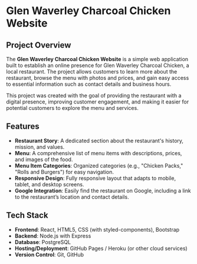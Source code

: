 # Glen Waverley Charcoal Chicken Website

## Project Overview
The **Glen Waverley Charcoal Chicken Website** is a simple web application built to establish an online presence for Glen Waverley Charcoal Chicken, a local restaurant. The project allows customers to learn more about the restaurant, browse the menu with photos and prices, and gain easy access to essential information such as contact details and business hours.

This project was created with the goal of providing the restaurant with a digital presence, improving customer engagement, and making it easier for potential customers to explore the menu and services.

## Features
- **Restaurant Story**: A dedicated section about the restaurant's history, mission, and values.
- **Menu**: A comprehensive list of menu items with descriptions, prices, and images of the food.
- **Menu Item Categories**: Organized categories (e.g., "Chicken Packs," "Rolls and Burgers") for easy navigation.
- **Responsive Design**: Fully responsive layout that adapts to mobile, tablet, and desktop screens.
- **Google Integration**: Easily find the restaurant on Google, including a link to the restaurant’s location and contact details.

## Tech Stack
- **Frontend**: React, HTML5, CSS (with styled-components), Bootstrap
- **Backend**: Node.js with Express
- **Database**: PostgreSQL
- **Hosting/Deployment**: GitHub Pages / Heroku (or other cloud services)
- **Version Control**: Git, GitHub